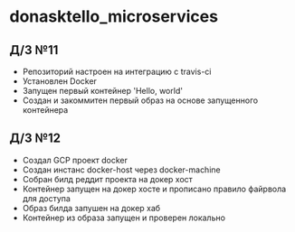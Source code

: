 # donasktello_microservices
## Д/3 №11
- Репозиторий настроен на интеграцию с travis-ci
- Установлен Docker
- Запущен первый контейнер 'Hello, world'
- Создан и закоммитен первый образ на основе запущенного контейнера

## Д/3 №12
- Создал GCP проект docker
- Создан инстанс docker-host через docker-machine
- Собран билд реддит проекта на докер хост
- Контейнер запущен на докер хосте и прописано правило файрвола для доступа
- Образ билда запушен на докер хаб
- Контейнер из образа запущен и проверен локально
